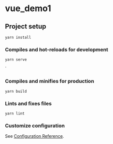 # vue_demo1

## Project setup
```
yarn install
```

### Compiles and hot-reloads for development
```
yarn serve
```
`
### Compiles and minifies for production
```
yarn build
```

### Lints and fixes files
```
yarn lint
```

### Customize configuration
See [Configuration Reference](https://cli.vuejs.org/config/).
